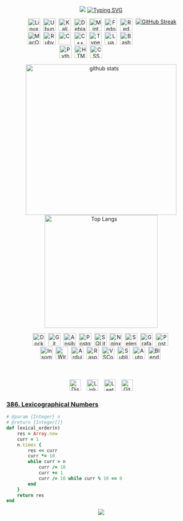 <div align="center">

  <p>
    <img src="https://capsule-render.vercel.app/api?type=waving&height=100&color=0:A690B8,100:BF90F3&section=header&reversal=true"/>
    <a href="https://git.io/typing-svg"><img src="https://readme-typing-svg.demolab.com?font=Handjet&size=32&duration=4000&pause=1500&color=7289DA&center=true&vCenter=true&random=true&width=500&height=32&lines=Welcome" alt="Typing SVG" /></a>
  </p>

  [list of badges]: # (https://naereen.github.io/badges/)
  [more]: # (https://shields.io/)
  [more and more]: # (https://github.com/Ileriayo/markdown-badges)
  [fonts]: # (https://fonts.google.com/)
  [running font]: # (https://readme-typing-svg.demolab.com)

  <div style="display: flex; flex-wrap: nowrap; justify-content: center;">
      <div style="display: flex; flex-wrap: wrap; width: 400px;">
          <div style="flex: 1;">
              <img src="https://skillicons.dev/icons?i=linux" alt="Linux" width="33" height="33" /><span>&nbsp;</span>  
              <img src="https://skillicons.dev/icons?i=ubuntu" alt="Ubuntu" width="33" height="33" /><span>&nbsp;</span>
              <img src="https://skillicons.dev/icons?i=kali" alt="Kali" width="33" height="33" /><span>&nbsp;</span>
              <img src="https://skillicons.dev/icons?i=debian" alt="Debian" width="33" height="33" /><span>&nbsp;</span>
              <img src="https://skillicons.dev/icons?i=mint" alt="Mint" width="33" height="33" /><span>&nbsp;</span>
              <img src="https://upload.wikimedia.org/wikipedia/commons/thumb/3/3f/Fedora_logo.svg/267px-Fedora_logo.svg.png?20091128031656" alt="Fedora" width="33" height="33" /><span>&nbsp;</span>
              <img src="https://skillicons.dev/icons?i=redhat" alt="Red Hat" width="33" height="33" /><span>&nbsp;</span>
              <img src="https://skillicons.dev/icons?i=apple" alt="MacOS" width="33" height="33" /><span>&nbsp;</span>
              <img src="https://skillicons.dev/icons?i=ruby" alt="Ruby" width="33" height="33" /><span>&nbsp;</span>
              <img src="https://skillicons.dev/icons?i=c" alt="C" width="33" height="33" /><span>&nbsp;</span>
              <img src="https://skillicons.dev/icons?i=cpp" alt="C++" width="33" height="33" /><span>&nbsp;</span>
              <img src="https://skillicons.dev/icons?i=ts" alt="TypeScript" width="33" height="33" /><span>&nbsp;</span>
              <img src="https://skillicons.dev/icons?i=lua" alt="Lua" width="33" height="33" /><span>&nbsp;</span>
              <img src="https://skillicons.dev/icons?i=bash" alt="Bash" width="33" height="33" /><span>&nbsp;</span>
              <img src="https://skillicons.dev/icons?i=python" alt="Python" width="33" height="33" /><span>&nbsp;</span>
              <img src="https://skillicons.dev/icons?i=html" alt="HTML" width="33" height="33" /><span>&nbsp;</span>
              <img src="https://skillicons.dev/icons?i=css" alt="CSS" width="33" height="33" />
          </div>
          <a href="https://git.io/streak-stats"><img src="https://github-readme-streak-stats.herokuapp.com?user=Wl0cKk&theme=tokyonight-duo&border_radius=0&date_format=n%2Fj%5B%2FY%5D&mode=weekly&card_width=700&card_height=100" alt="GitHub Streak" /></a>
          <p>
              <img src="https://github-readme-stats.vercel.app/api?username=Wl0cKk&rank_icon=github&show_icons=true&theme=tokyonight" alt="github stats" width="400"/>
              <img src="https://github-readme-stats.vercel.app/api/top-langs/?username=Wl0cKk&theme=tokyonight&size_weight=0.1&count_weight=0.2&layout=compact" alt="Top Langs" width="300"/>
          </p>
          <div style="flex: 1;">
              <img src="https://skillicons.dev/icons?i=docker" alt="Docker" width="33" height="33" /><span>&nbsp;</span>
              <img src="https://skillicons.dev/icons?i=git" alt="Git" width="33" height="33" /><span>&nbsp;</span>
              <img src="https://skillicons.dev/icons?i=ansible" alt="Ansible" width="33" height="33" /><span>&nbsp;</span>
              <img src="https://skillicons.dev/icons?i=postgres" alt="PostgreSQL" width="33" height="33" /><span>&nbsp;</span>
              <img src="https://skillicons.dev/icons?i=sqlite" alt="SQLite" width="33" height="33" /><span>&nbsp;</span>
              <img src="https://skillicons.dev/icons?i=nginx" alt="Nginx" width="33" height="33" /><span>&nbsp;</span>
              <img src="https://skillicons.dev/icons?i=selenium" alt="Selenium" width="33" height="33" /><span>&nbsp;</span>
              <img src="https://skillicons.dev/icons?i=grafana" alt="Grafana" width="33" height="33" /><span>&nbsp;</span>
              <img src="https://skillicons.dev/icons?i=postman" alt="Postman" width="33" height="33" /><span>&nbsp;</span>
              <img src="https://encrypted-tbn0.gstatic.com/images?q=tbn:ANd9GcQFwBIzoVFfmX3NPoSIrbGhmCXb4KDgbnZKA1zFltVc9tcpOjELPV1U37sGNf3l0W_gzCs&usqp=CAU" alt="Insomnia" width="33" height="33" /><span>&nbsp;</span>
              <img src="https://upload.wikimedia.org/wikipedia/commons/thumb/c/c6/Wireshark_icon_new.png/600px-Wireshark_icon_new.png?20230509085415" alt="Wireshark" width="33" height="33" /><span>&nbsp;</span>
              <img src="https://skillicons.dev/icons?i=arduino" alt="Arduino" width="33" height="33" /><span>&nbsp;</span>
              <img src="https://skillicons.dev/icons?i=raspberrypi" alt="Raspberry Pi" width="33" height="33" /><span>&nbsp;</span>
              <img src="https://skillicons.dev/icons?i=vscodium" alt="VSCodium" width="33" height="33" /><span>&nbsp;</span>
              <img src="https://skillicons.dev/icons?i=sublime" alt="Sublime" width="33" height="33" /><span>&nbsp;</span>
              <img src="https://skillicons.dev/icons?i=autocad" alt="AutoCAD" width="33" height="33" /><span>&nbsp;</span>
              <img src="https://skillicons.dev/icons?i=blender" alt="Blender" width="33" height="33" /><span>&nbsp;</span>
          </div>
      </div>
  </div>
  </br>
  </br></br>
  <div align="center">
      <a href="https://discord.com/users/1016287707846160384" target="_blank" style="text-decoration: none;"><img src="https://img.shields.io/badge/Discord-282C34?logo=discord&logoColor=7289DA" alt="Discord logo" title="Discord" height="30"/></a>
      <span>&nbsp;&nbsp;</span>
      <a href="https://www.linkedin.com/in/uladzimir-kandratsiuk-b77505295/" target="_blank" style="text-decoration: none;"><img src="https://img.shields.io/badge/LinkedIn-282C34?logo=linkedin&logoColor=0077B5" alt="LinkedIn logo" title="LinkedIn" height="30"/></a>
      <span>&nbsp;&nbsp;</span>
      <a href="https://leetcode.com/u/amnesia10/" target="_blank" style="text-decoration: none;"><img src="https://img.shields.io/badge/LeetCode-282C34?logo=leetcode&logoColor=FFA116" alt="LeetCode logo" title="LeetCode" height="30"/></a>
      <span>&nbsp;&nbsp;</span>
      <a href="https://gist.github.com/Wl0cKk" target="_blank" style="text-decoration: none;"><img src="https://img.shields.io/badge/GitHub%20Gist-282C34?logo=github&logoColor=white" alt="GitHub Gist logo" title="GitHub Gist" height="30"/></a>
  </div>
</div>

### [386. Lexicographical Numbers](https://leetcode.com/problems/lexicographical-numbers/submissions/1396937281/?envType=daily-question&envId=2024-09-21)
```ruby
# @param {Integer} n
# @return {Integer[]}
def lexical_order(n)
    res = Array.new
    curr = 1
    n.times {
        res << curr
        curr *= 10
        while curr > n
            curr /= 10
            curr += 1
            curr /= 10 while curr % 10 == 0
        end
    }
    return res
end

```
<div align="center">
  <p>
    <img src="https://capsule-render.vercel.app/api?type=waving&height=100&color=0:A690B8,100:BF90F3&section=footer&reversal=true"/>
  </p>
</div>
